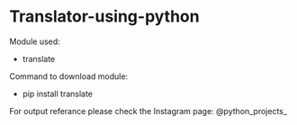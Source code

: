 # Translator-using-python
Module used:
  - translate
  
Command to download module:
  - pip install translate
  
For output referance please check the Instagram page: @python_projects_
